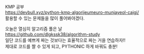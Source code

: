 KMP 공부  
https://devbull.xyz/python-kmp-algorijeumeuro-munjayeol-cajgi/  
활용할 수 있는 문제들을 많이 풀어봐야겠다.  

오늘은 열심히 알고리즘 풀은 날  
https://github.com/dlgkssk38/algorithm-study  
일단 코드를 예쁘게 짜는 것보다는 효율적으로 짜는 거을 연습하자!!  
제대로 코드를 짤 수 있게 되고, PYTHONIC 하게 바꿔도 충분!